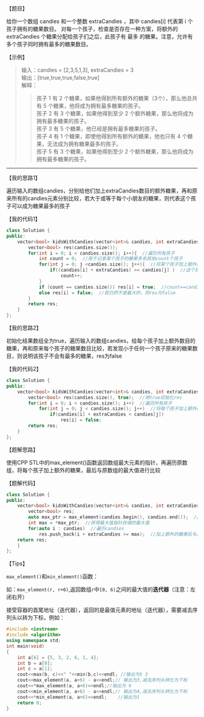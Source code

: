 【题目】

给你一个数组 candies 和一个整数 extraCandies ，其中 candies[i] 代表第 i 个孩子拥有的糖果数目。
对每一个孩子，检查是否存在一种方案，将额外的 extraCandies 个糖果分配给孩子们之后，此孩子有 最多 的糖果。注意，允许有多个孩子同时拥有最多的糖果数目。

【示例】

> 输入：candies = [2,3,5,1,3], extraCandies = 3  
> 输出：[true,true,true,false,true]   
> 解释：  
>
> > 孩子 1 有 2 个糖果，如果他得到所有额外的糖果（3个），那么他总共有 5 个糖果，他将成为拥有最多糖果的孩子。  
> > 孩子 2 有 3 个糖果，如果他得到至少 2 个额外糖果，那么他将成为拥有最多糖果的孩子。  
> > 孩子 3 有 5 个糖果，他已经是拥有最多糖果的孩子。  
> > 孩子 4 有 1 个糖果，即使他得到所有额外的糖果，他也只有 4 个糖果，无法成为拥有糖果最多的孩子。  
> > 孩子 5 有 3 个糖果，如果他得到至少 2 个额外糖果，那么他将成为拥有最多糖果的孩子。

---

【我的思路1】

遍历输入的数组candies，分别给他们加上extraCandies数目的额外糖果，再和原来所有的candies元素分别比较，若大于或等于每个小朋友的糖果，则代表这个孩子可以成为糖果最多的孩子

【我的代码1】

```c++
class Solution {
public:
    vector<bool> kidsWithCandies(vector<int>& candies, int extraCandies) {
        vector<bool> res(candies.size());
        for(int i = 0; i < candies.size(); i++){  //遍历所有孩子
            int count = 0;  //用于记录某个孩子的糖果多余其他count个孩子
            for(int j = 0; j <candies.size(); j++){  //将某个孩子加上额外糖果后的数量与原先所有孩子的糖果数分别进行比较
                if((candies[i] + extraCandies) >= candies[j] )  //这个孩子的糖果数加上额外糖果后大于几个孩子，count就是几
                    count++;          
            }
            if (count == candies.size()) res[i] = true;  //count==candies.size()代表这个孩子的糖果数量大于所有孩子，则该方案成立，对应的res为true
            else res[i] = false;  //若仍然不是最大的，则res为false
        }
        return res;
    } 
};
```

【我的思路2】

初始化结果数组全为true，遍历输入的数组candies，给每个孩子加上额外数目的糖果，再和原来每个孩子的糖果数目比较，若发现小于任何一个孩子原来的糖果数目，则说明该孩子不会有最多的糖果，res为false

【我的代码2】

```c++
class Solution {
public:
    vector<bool> kidsWithCandies(vector<int>& candies, int extraCandies) {
        vector<bool> res(candies.size(), true);  //用true初始化res
        for(int i = 0; i < candies.size(); i++)  //遍历所有孩子
            for(int j = 0; j < candies.size(); j++)  //将每个孩子加上额外的糖果，并和原来每个人的数量比较，若小于任何一个人，则说明他不可能是最多糖果的人
                if(candies[i] + extraCandies < candies[j])
                    res[i] = false;
        return res;
    } 
};
```

【题解思路】

使用CPP STL中的max_element()函数返回数组最大元素的指针，再遍历原数组，将每个孩子加上额外的糖果，最后与原数组的最大值进行比较

【题解代码】

```c++
class Solution {
public:
    vector<bool> kidsWithCandies(vector<int>& candies, int extraCandies) {
        vector<bool> res;
        auto max_ptr = max_element(candies.begin(), candies.end());  //使用max_element()函数得到candies中最大值的指针
        int max = *max_ptr;  //获得最大值指针存储的最大值
        for(auto i : candies)  //遍历candies
            res.push_back(i + extraCandies >= max);  //加上额外的糖果后与原来的最大值比较，将结果存入res
    return res;
    }
};

```

【Tips】

`max_element()`和`min_element()`函数：

如：`max_element(r, r+6)`,返回数组`r`中`[0, 6)`之间的最大值的**迭代器**（注意：左闭右开）

接受容器的首尾地址（迭代器），返回的是最值元素的地址（迭代器），需要减去序列头以转为下标，例如：

```c++
#include <iostream>
#include <algorithm>
using namespace std;
int main(void)
{
	int a[6] = {5, 3, 2, 6, 1, 4};
	int b = a[0];
	int c = a[1];
	cout<<max(b, c)<<" "<<min(b,c)<<endl; //输出为5 3
	cout<<max_element(a, a+6) - a<<endl;// 输出为3,减去序列头转化为下标
	cout<<*max_element(a, a+6)<<endl;//输出为 6 
	cout<<min_element(a, a+6) - a<<endl;// 输出为4,减去序列头转化为下标
	cout<<*min_element(a, a+6)<<endl;	 //输出为1 
	return 0; 
}
```

